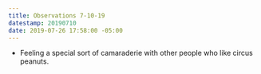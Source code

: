 ```yaml
---
title: Observations 7-10-19
datestamp: 20190710
date: 2019-07-26 17:58:00 -05:00
---
```


- Feeling a special sort of camaraderie with other people who like circus peanuts.
